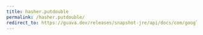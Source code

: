 ```yaml
---
title: hasher.putdouble
permalink: /hasher.putdouble/
redirect_to: https://guava.dev/releases/snapshot-jre/api/docs/com/google/common/hash/Hasher.html#putDouble-double-
---
```


